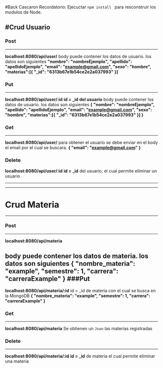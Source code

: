 #Back Cascaron 
Recordatorio: Ejecuctar ```npm install ``` para resconstruir los modulos de Node.

#Crud  Usuario
------------
### Post
------------
**localhost:8080/api/user/**
body puede contener los datos de usuario. los datos son siguientes
**"nombre": "nombreEjemplo",
"apellido": "apellidoEjemplo",
"email": "example@gmail.com",
"sexo": "hombre",
"materias":[{
"_id": "6313b67e1b54ce2e2a037993"
}]**
### Put
------------
**localhost:8080/api/user/:id**
**id = _id  del usuario**
body puede contener los datos de usuario. los datos son siguientes
**{
"nombre": "nombreEjemplo",
"apellido": "apellidoEjemplo",
"email": "example@gmail.com",
"sexo": "hombre",
"materias":[{
"_id": "6313b67e1b54ce2e2a037993"
}]
}**
### Get
------------
**localhost:8080/api/user/**
para obtener el usuario se debe enviar en el body el email por el cual se buscara.
**{
"email": "example@gmail.com"
}**
### Delete
**localhost:8080/api/user/:id**
**id = _id**  del usuario, el cual permite eliminar un usuario

------------


------------

# Crud Materia
------------
### Post
------------
**localhost:8080/api/materia**

body puede contener los datos de materia. los datos son siguientes
**{
"nombre_materia": "example",
"semestre": 1,
"carrera": "carreraExample"
}**
###Put
------------
**localhost:8080/api/materia/:id**
id = _id de materia con el cual se busca en la MongoDB
**{
"nombre_materia": "example",
"semestre": 1,
"carrera": "carreraExample"
}**
### Get
------------
**localhost:8080/api/materia**
Se obtienen un ```Json``` las materias registradas
### Delete
------------
**localhost:8080/api/materia/:id**
**id = _id**  de materia el cual permite eliminar una materia